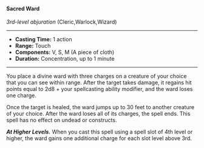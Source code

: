 #### Sacred Ward
*3rd-level abjuration* (Cleric,Warlock,Wizard)
___
- **Casting Time:** 1 action
- **Range:** Touch
- **Components:** V, S, M (A piece of cloth)
- **Duration:** Concentration, up to 1 minute
---
You place a divine ward with three charges on a creature of your choice that you can see within range. After the target takes damage, it regains hit points equal to 2d8 + your spellcasting ability modifier, and the ward loses one charge. 

Once the target is healed, the ward jumps up to 30 feet to another creature of your choice. After the ward loses all of its charges, the spell ends. This spell has no effect on undead or constructs.

***At Higher Levels.*** When you cast this spell using a spell slot of 4th level or higher, the ward gains one additional charge for each slot level above 3rd.
